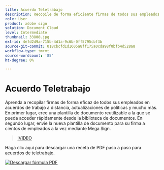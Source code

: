 ```yaml
---
title: Acuerdo Teletrabajo
description: Recopile de forma eficiente firmas de todos sus empleados en acuerdos de teletrabajo, actualizaciones de políticas y mucho más
role: User
product: adobe sign
solution: Document Cloud
level: Intermediate
thumbnail: 33808.jpg
exl-id: 4efd2d9a-715b-4d1a-9c6b-0ff5795cbf3b
source-git-commit: 018cbcfd1d1605a8ff175a0cda98f0bfb4d528a8
workflow-type: tm+mt
source-wordcount: '85'
ht-degree: 0%

---
```


# Acuerdo Teletrabajo

Aprenda a recopilar firmas de forma eficaz de todos sus empleados en acuerdos de trabajo a distancia, actualizaciones de políticas y mucho más. En primer lugar, cree una plantilla de documento reutilizable a la que se pueda acceder rápidamente desde la biblioteca de documentos. En segundo lugar, envíe la nueva plantilla de documento para su firma a cientos de empleados a la vez mediante Mega Sign.

>[!VIDEO](https://video.tv.adobe.com/v/33808?hidetitle=true)

Haga clic aquí para descargar una receta de PDF paso a paso para acuerdos de teletrabajo.

[![Descargar fórmula PDF](../assets/acrobat_PDF_96.png)](../assets/UseCaseRecipe-EN-UsingMegaSign.pdf)
